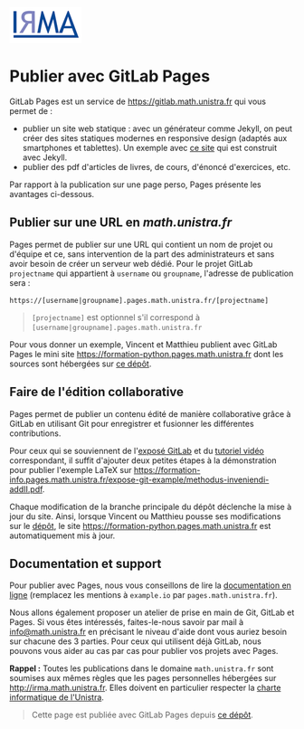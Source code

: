 ![](logoIRMA.gif)

# Publier avec GitLab Pages

GitLab Pages est un service de <https://gitlab.math.unistra.fr> qui vous permet de :

- publier un site web statique : avec un générateur comme Jekyll, on peut
créer des sites statiques modernes en responsive design (adaptés aux
smartphones et tablettes). Un exemple avec [ce site](http://nextflame.centralesupelec.fr/)
qui est construit avec Jekyll.
- publier des pdf d'articles de livres, de cours, d'énoncé d'exercices, etc.

Par rapport à la publication sur une page perso, Pages présente les avantages ci-dessous.

## Publier sur une URL en *math.unistra.fr*

Pages permet de publier sur une URL qui contient un nom de projet ou
d'équipe et ce, sans intervention de la part des administrateurs et sans avoir besoin de créer
un serveur web dédié. Pour le projet GitLab `projectname` qui appartient à
`username` ou `groupname`, l'adresse de publication sera :

```
https://[username|groupname].pages.math.unistra.fr/[projectname]
```

> `[projectname]` est optionnel s'il correspond à `[username|groupname].pages.math.unistra.fr`

Pour vous donner un exemple, Vincent et Matthieu publient avec GitLab Pages le mini site 
<https://formation-python.pages.math.unistra.fr> dont les sources sont hébergées
sur [ce dépôt](https://gitlab.math.unistra.fr/formation-python/formation-python.pages.math.unistra.fr).

## Faire de l'édition collaborative

Pages permet de publier un contenu édité de manière collaborative grâce à GitLab
en utilisant Git pour enregistrer et fusionner les différentes contributions. 

Pour ceux qui se souviennent de l'[exposé GitLab](https://formation-info.pages.math.unistra.fr/expose-git/presentation.pdf)
et du [tutoriel vidéo](https://www.youtube.com/watch?v=TrXJg2T-I4c&t=6s) correspondant,
il suffit d'ajouter deux petites étapes à la démonstration pour publier l'exemple LaTeX sur 
<https://formation-info.pages.math.unistra.fr/expose-git-example/methodus-inveniendi-addII.pdf>.

Chaque modification de la branche principale du dépôt déclenche la mise à jour du site.
Ainsi, lorsque Vincent ou Matthieu pousse ses modifications sur le [dépôt](https://gitlab.math.unistra.fr/formation-python/formation-python.pages.math.unistra.fr),
le site <https://formation-python.pages.math.unistra.fr> est automatiquement mis à jour.

## Documentation et support

Pour publier avec Pages, nous vous conseillons de lire la [documentation en ligne](https://gitlab.math.unistra.fr/help/user/project/pages/index.md)
(remplacez les mentions à `example.io` par `pages.math.unistra.fr`).

Nous allons également proposer un atelier de prise en main de Git, GitLab et Pages.
Si vous êtes intéressés, faites-le-nous savoir par mail à <info@math.unistra.fr> en précisant
le niveau d'aide dont vous auriez besoin sur chacune des 3 parties.
Pour ceux qui utilisent déjà GitLab, nous pouvons vous aider au cas par cas pour
publier vos projets avec Pages.

**Rappel :** Toutes les publications dans le domaine `math.unistra.fr` sont soumises
aux mêmes règles que les pages personnelles hébergées sur <http://irma.math.unistra.fr>.
Elles doivent en particulier respecter la [charte informatique de l'Unistra](https://services-numeriques.unistra.fr/fileadmin/upload/Services_numeriques/Documents/Services_OSIRIS/CERT/CHARTE_des_bons_usages_numeriques_v2.pdf). 

> Cette page est publiée avec GitLab Pages depuis [ce dépôt](https://gitlab.math.unistra.fr/formation-info/pages).